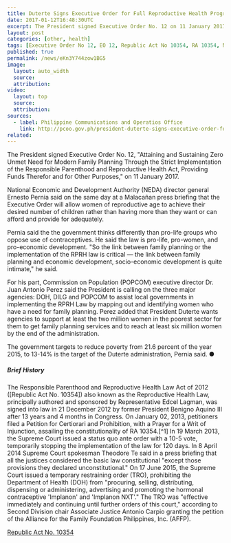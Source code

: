 ```yaml
---
title: Duterte Signs Executive Order for Full Reproductive Health Program Implementation
date: 2017-01-12T16:48:30UTC
excerpt: The President signed Executive Order No. 12 on 11 January 2017 for full Reproductive Health program implementation which had been signed into law as Republic Act No. 10354.
layout: post
categories: [other, health]
tags: [Executive Order No 12, EO 12, Republic Act No 10354, RA 10354, National Economic and Development Authority NEDA, Commission on Population, POPCOM, Supreme Court, Alliance for the Family Foundation Philippines Inc, AFFP]
published: true
permalink: /news/eKn3Y744zow1BG5
image:
  layout: auto_width
  source: 
  attribution: 
video:
  layout: top
  source: 
  attribution: 
sources:
  - label: Philippine Communications and Operatios Office
    link: http://pcoo.gov.ph/president-duterte-signs-executive-order-for-full-rh-program-implementation-11-jan-2017/
related:
---
```


The President signed Executive Order No. 12, "Attaining and Sustaining Zero Unmet Need for Modern Family Planning Through the Strict Implementation of the Responsible Parenthood and Reproductive Health Act, Providing Funds Therefor and for Other Purposes," on 11 January 2017.

National Economic and Development Authority (NEDA) director general Ernesto Pernia said on the same day at a Malacañan press briefing that the Executive Order will allow women of reproductive age to achieve their desired number of children rather than having more than they want or can afford and provide for adequately.

Pernia said the the government thinks differently than pro-life groups who oppose use of contraceptives.
He said the law is pro-life, pro-women, and pro-economic development.
"So the link between family planning or the implementation of the RPRH law is critical — the link between family planning and economic development, socio-economic development is quite intimate," he said.

For his part, Commission on Population (POPCOM) executive director Dr. Juan Antonio Perez said the President is calling on the three major agencies: DOH, DILG and POPCOM to assist local governments in implementing the RPRH Law by mapping out and identifying women who have a need for family planning.
Perez added that President Duterte wants agencies to support at least the two million women in the poorest sector for them to get family planning services and to reach at least six million women by the end of the administration.

The government targets to reduce poverty from 21.6 percent of the year 2015, to 13-14% is the target of the Duterte administration, Pernia said.
&#x25cf;

##### Brief History

The Responsible Parenthood and Reproductive Health Law Act of 2012 ([Republic Act No. 10354]) also known as the Reproductive Health Law, principally authored and sponsored by Representative Edcel Lagman, was signed into law in 21 December 2012 by former President Benigno Aquino III after 13 years and 4 months in Congress.
On January 02, 2013, petitioners filed a Petition for Certiorari and Prohibition, with a Prayer for a Writ of Injunction, assailing the constitutionality of RA 10354.[^1]
In 19 March 2013, the Supreme Court issued a status quo ante order with a 10-5 vote, temporarily stopping the implementation of the law for 120 days.
In 8 April 2014 Supreme Court spokesman Theodore Te said in a press briefing that all the justices considered the basic law constitutional "except those provisions they declared unconstitutional."
On 17 June 2015, the Supreme Court issued a temporary restraining order (TRO), prohibiting the Department of Health (DOH) from "procuring, selling, distributing, dispensing or administering, advertising and promoting the hormonal contraceptive 'Implanon' and 'Implanon NXT'."
The TRO was "effective immediately and continuing until further orders of this court," according to Second Division chair Associate Justice Antonio Carpio granting the petition of the Alliance for the Family Foundation Philippines, Inc. (AFFP).

[^]: http://sc.judiciary.gov.ph/microsite/rhlaw/204819.php

[Republic Act No. 10354](http://www.gov.ph/2012/12/21/republic-act-no-10354/)
